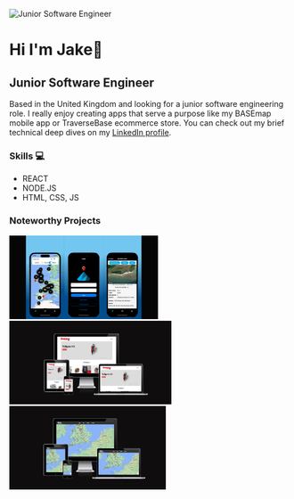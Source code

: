 ![Junior Software Engineer](https://media.licdn.com/dms/image/D4E16AQHuyY2y0eOXSA/profile-displaybackgroundimage-shrink_350_1400/0/1706447561978?e=1712793600&v=beta&t=5JcZRiMOfyDHrJLyNLLTFzFFZZb5sp_6yFe5gtvbjok)

# Hi I'm Jake👋
## Junior Software Engineer
Based in the United Kingdom and looking for a junior software engineering role. I really enjoy creating apps that serve a purpose like my BASEmap mobile app or TraverseBase ecommerce store. You can check out my brief technical deep dives on my [LinkedIn profile](https://linkedin.com/in/jake-orton/).

### Skills 💻
* REACT
* NODE.JS
* HTML, CSS, JS

### Noteworthy Projects
[<img src="https://github.com/Jxkeorton/jxkeorton/blob/main/Base%20map.png?raw=true" alt='base map app' height='150' />](https://apps.apple.com/us/app/base-map/id6470670905) [<img src="https://github.com/Jxkeorton/jxkeorton/blob/main/Ecommerce-store.png?raw=true" alt='base map app' height='150' />](https://www.traversebase.co.uk/) [<img src="https://github.com/Jxkeorton/jxkeorton/blob/main/UKCJ-map.png?raw=true" alt='base map app' height='150' />](https://ukcj-map.com/)


